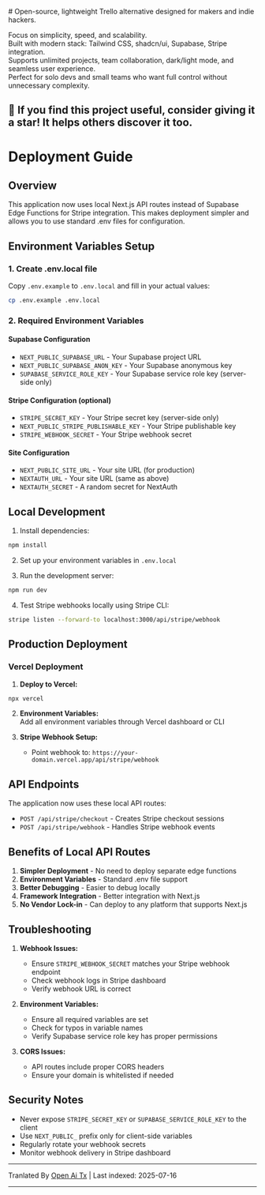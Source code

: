 <translate-content># Open-source, lightweight Trello alternative designed for makers and indie hackers.

Focus on simplicity, speed, and scalability.  
Built with modern stack: Tailwind CSS, shadcn/ui, Supabase, Stripe integration.  
Supports unlimited projects, team collaboration, dark/light mode, and seamless user experience.  
Perfect for solo devs and small teams who want full control without unnecessary complexity.

## 🌟 If you find this project useful, consider giving it a star! It helps others discover it too.

# Deployment Guide

## Overview  
This application now uses local Next.js API routes instead of Supabase Edge Functions for Stripe integration. This makes deployment simpler and allows you to use standard .env files for configuration.

## Environment Variables Setup

### 1. Create .env.local file  
Copy `.env.example` to `.env.local` and fill in your actual values:

```bash
cp .env.example .env.local
```
### 2. Required Environment Variables

#### Supabase Configuration
- `NEXT_PUBLIC_SUPABASE_URL` - Your Supabase project URL
- `NEXT_PUBLIC_SUPABASE_ANON_KEY` - Your Supabase anonymous key
- `SUPABASE_SERVICE_ROLE_KEY` - Your Supabase service role key (server-side only)

#### Stripe Configuration (optional)
- `STRIPE_SECRET_KEY` - Your Stripe secret key (server-side only)
- `NEXT_PUBLIC_STRIPE_PUBLISHABLE_KEY` - Your Stripe publishable key
- `STRIPE_WEBHOOK_SECRET` - Your Stripe webhook secret

#### Site Configuration
- `NEXT_PUBLIC_SITE_URL` - Your site URL (for production)
- `NEXTAUTH_URL` - Your site URL (same as above)
- `NEXTAUTH_SECRET` - A random secret for NextAuth

## Local Development

1. Install dependencies:

```bash
npm install
```
2. Set up your environment variables in `.env.local`

3. Run the development server:</translate-content>

```bash
npm run dev
```
4. Test Stripe webhooks locally using Stripe CLI:

```bash
stripe listen --forward-to localhost:3000/api/stripe/webhook
```
## Production Deployment


### Vercel Deployment

1. **Deploy to Vercel:**

```bash
npx vercel
```
2. **Environment Variables:**  
   Add all environment variables through Vercel dashboard or CLI  

3. **Stripe Webhook Setup:**  
   - Point webhook to: `https://your-domain.vercel.app/api/stripe/webhook`  

## API Endpoints  

The application now uses these local API routes:  

- `POST /api/stripe/checkout` - Creates Stripe checkout sessions  
- `POST /api/stripe/webhook` - Handles Stripe webhook events  

## Benefits of Local API Routes  

1. **Simpler Deployment** - No need to deploy separate edge functions  
2. **Environment Variables** - Standard .env file support  
3. **Better Debugging** - Easier to debug locally  
4. **Framework Integration** - Better integration with Next.js  
5. **No Vendor Lock-in** - Can deploy to any platform that supports Next.js  

## Troubleshooting  

1. **Webhook Issues:**  
   - Ensure `STRIPE_WEBHOOK_SECRET` matches your Stripe webhook endpoint  
   - Check webhook logs in Stripe dashboard  
   - Verify webhook URL is correct  

2. **Environment Variables:**  
   - Ensure all required variables are set  
   - Check for typos in variable names  
   - Verify Supabase service role key has proper permissions  

3. **CORS Issues:**  
   - API routes include proper CORS headers  
   - Ensure your domain is whitelisted if needed  

## Security Notes  

- Never expose `STRIPE_SECRET_KEY` or `SUPABASE_SERVICE_ROLE_KEY` to the client  
- Use `NEXT_PUBLIC_` prefix only for client-side variables  
- Regularly rotate your webhook secrets  
- Monitor webhook delivery in Stripe dashboard  



---

Tranlated By [Open Ai Tx](https://github.com/OpenAiTx/OpenAiTx) | Last indexed: 2025-07-16

---